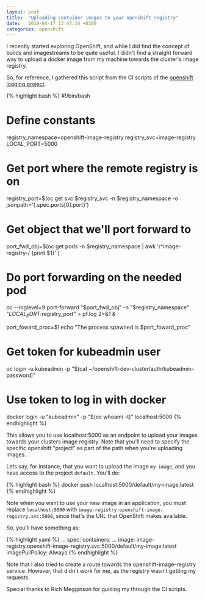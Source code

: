 ```yaml
---
layout: post
title:  "Uploading container images to your openshift registry"
date:   2019-04-17 13:47:14 +0300
categories: openshift
---
```


I recently started exploring OpenShift, and while I did find the concept of
builds and imagestreams to be quite useful. I didn't find a straight forward
way to upload a docker image from my machine towards the cluster's image
registry.

So, for reference, I gathered this script from the CI scripts of the [openshift
logging project][openshift-logging].

{% highlight bash %}
#!/bin/bash

# Define constants
registry_namespace=openshift-image-registry
registry_svc=image-registry
LOCAL_PORT=5000

# Get port where the remote registry is on
registry_port=$(oc get svc $registry_svc -n $registry_namespace -o jsonpath='{.spec.ports[0].port}')

# Get object that we'll port forward to
port_fwd_obj=$(oc get pods -n $registry_namespace | awk '/^image-registry-/ {print $1}' )

# Do port forwarding on the needed pod
oc --loglevel=9 port-forward "$port_fwd_obj" -n "$registry_namespace" "$LOCAL_PORT:$registry_port" > pf.log 2>&1 &

port_foward_proc=$!
echo "The process spawned is $port_foward_proc"

# Get token for kubeadmin user
oc login -u kubeadmin -p "$(cat ~/openshift-dev-cluster/auth/kubeadmin-password)"

# Use token to log in with docker
docker login -u "kubeadmin" -p "$(oc whoami -t)" localhost:5000
{% endhighlight %}

This allows you to use localhost:5000 as an endpoint to upload your images
towards your clusters image registry. Note that you'll need to specify the
specific openshift "project" as part of the path when you're uploading images.

Lets say, for instance, that you want to upload the image ``my-image``, and you
have access to the project ``default``. You'll do:

{% highlight bash %}
docker push localhost:5000/default/my-image:latest
{% endhighlight %}

Note when you want to use your new image in an application, you must replace
``localhost:5000`` with ``image-registry.openshift-image-registry.svc:5000``,
since that's the URL that OpenShift makes available.

So, you'll have something as:

{% highlight yaml %}
...
    spec:
      containers:
        ...
        image: image-registry.openshift-image-registry.svc:5000/default/my-image:latest
        imagePullPolicy: Always
{% endhighlight %}

Note that I also tried to create a route towards the openshift-image-registry
service. However, that didn't work for me, as the registry wasn't getting my
requests.

Special thanks to Rich Megginson for guiding my through the CI scripts.

[openshift-logging]: https://github.com/openshift/origin-aggregated-logging
